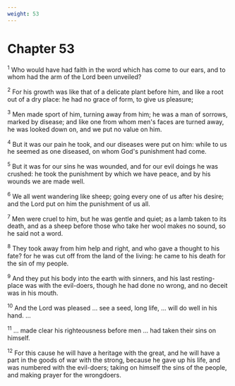 ```yaml
---
weight: 53
---
```


# Chapter 53

<sup>1</sup> Who would have had faith in the word which has come to our ears, and to whom had the arm of the Lord been unveiled? 

<sup>2</sup> For his growth was like that of a delicate plant before him, and like a root out of a dry place: he had no grace of form, to give us pleasure; 

<sup>3</sup> Men made sport of him, turning away from him; he was a man of sorrows, marked by disease; and like one from whom men's faces are turned away, he was looked down on, and we put no value on him. 

<sup>4</sup> But it was our pain he took, and our diseases were put on him: while to us he seemed as one diseased, on whom God's punishment had come. 

<sup>5</sup> But it was for our sins he was wounded, and for our evil doings he was crushed: he took the punishment by which we have peace, and by his wounds we are made well. 

<sup>6</sup> We all went wandering like sheep; going every one of us after his desire; and the Lord put on him the punishment of us all. 

<sup>7</sup> Men were cruel to him, but he was gentle and quiet; as a lamb taken to its death, and as a sheep before those who take her wool makes no sound, so he said not a word. 

<sup>8</sup> They took away from him help and right, and who gave a thought to his fate? for he was cut off from the land of the living: he came to his death for the sin of my people. 

<sup>9</sup> And they put his body into the earth with sinners, and his last resting-place was with the evil-doers, though he had done no wrong, and no deceit was in his mouth. 

<sup>10</sup> And the Lord was pleased ... see a seed, long life, ... will do well in his hand. ... 

<sup>11</sup> ... made clear his righteousness before men ... had taken their sins on himself. 

<sup>12</sup> For this cause he will have a heritage with the great, and he will have a part in the goods of war with the strong, because he gave up his life, and was numbered with the evil-doers; taking on himself the sins of the people, and making prayer for the wrongdoers. 


